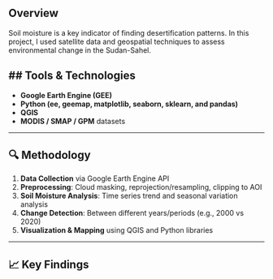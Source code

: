 ## Overview

Soil moisture is a key indicator of finding desertification patterns. In this project, I used satellite data and geospatial techniques to assess environmental change in the Sudan-Sahel.

## ## Tools & Technologies

- **Google Earth Engine (GEE)**
- **Python (ee, geemap, matplotlib, seaborn, sklearn, and pandas)**
- **QGIS**
- **MODIS / SMAP / GPM** datasets

---

## 🔍 Methodology

1. **Data Collection** via Google Earth Engine API
2. **Preprocessing**: Cloud masking, reprojection/resampling, clipping to AOI
3. **Soil Moisture Analysis**: Time series trend and seasonal variation analysis
4. **Change Detection**: Between different years/periods (e.g., 2000 vs 2020)
5. **Visualization & Mapping** using QGIS and Python libraries

---

## 📈 Key Findings
